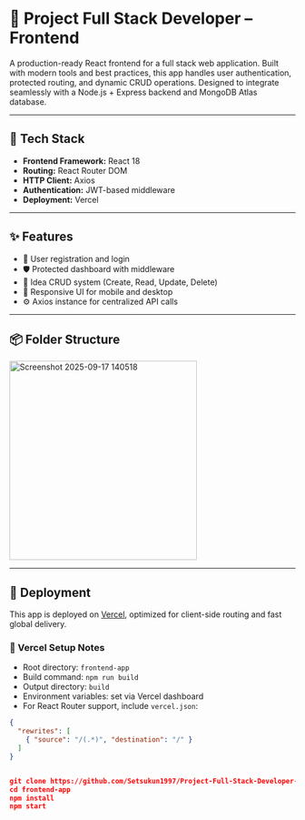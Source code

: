 # 🚀 Project Full Stack Developer – Frontend

A production-ready React frontend for a full stack web application. Built with modern tools and best practices, this app handles user authentication, protected routing, and dynamic CRUD operations. Designed to integrate seamlessly with a Node.js + Express backend and MongoDB Atlas database.

---

## 🧰 Tech Stack

- **Frontend Framework:** React 18
- **Routing:** React Router DOM
- **HTTP Client:** Axios
- **Authentication:** JWT-based middleware
- **Deployment:** Vercel

---

## ✨ Features

- 🔐 User registration and login
- 🛡️ Protected dashboard with middleware
- 🧠 Idea CRUD system (Create, Read, Update, Delete)
- 📱 Responsive UI for mobile and desktop
- ⚙️ Axios instance for centralized API calls

---

## 📦 Folder Structure

<img width="330" height="350" alt="Screenshot 2025-09-17 140518" src="https://github.com/user-attachments/assets/0663e249-9dab-4f51-8883-1993db2a0cfd" />




---

## 🚀 Deployment

This app is deployed on [Vercel](https://vercel.com), optimized for client-side routing and fast global delivery.

### 🔧 Vercel Setup Notes

- Root directory: `frontend-app`
- Build command: `npm run build`
- Output directory: `build`
- Environment variables: set via Vercel dashboard
- For React Router support, include `vercel.json`:

```json
{
  "rewrites": [
    { "source": "/(.*)", "destination": "/" }
  ]
}


git clone https://github.com/Setsukun1997/Project-Full-Stack-Developer-Frontend.git
cd frontend-app
npm install
npm start
